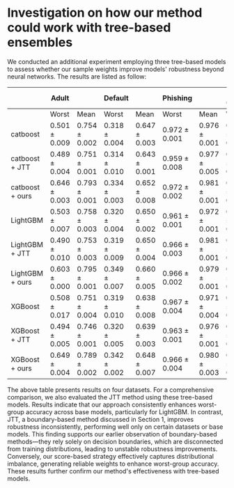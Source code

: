 # Investigation on how our method could work with tree-based ensembles

We conducted an additional experiment employing three tree-based models to assess whether our sample weights improve models' robustness beyond neural networks. The results are listed as follow:

|                 | Adult         |               | Default       |               | Phishing      |               | Taxi (NYC)    |               |
| --------------- | ------------- | ------------- | ------------- | ------------- | ------------- | ------------- | ------------- | ------------- |
|                 | Worst         | Mean          | Worst         | Mean          | Worst         | Mean          | Worst         | Mean          |
| catboost        | 0.501 ± 0.009 | 0.754 ± 0.002 | 0.318 ± 0.004 | 0.647 ± 0.003 | 0.972 ± 0.001 | 0.976 ± 0.001 | 0.670 ± 0.002 | 0.813 ± 0.004 |
| catboost + JTT  | 0.489 ± 0.004 | 0.751 ± 0.001 | 0.314 ± 0.010 | 0.643 ± 0.001 | 0.959 ± 0.008 | 0.977 ± 0.005 | 0.673 ± 0.010 | 0.815 ± 0.007 |
| catboost + ours | 0.646 ± 0.003 | 0.793 ± 0.001 | 0.334 ± 0.003 | 0.652 ± 0.008 | 0.972 ± 0.002 | 0.981 ± 0.001 | 0.676 ± 0.010 | 0.812 ± 0.006 |
| LightGBM        | 0.503 ± 0.007 | 0.758 ± 0.003 | 0.320 ± 0.004 | 0.650 ± 0.002 | 0.961 ± 0.001 | 0.972 ± 0.001 | 0.684 ± 0.010 | 0.817 ± 0.003 |
| LightGBM + JTT  | 0.490 ± 0.010 | 0.753 ± 0.003 | 0.319 ± 0.009 | 0.650 ± 0.004 | 0.966 ± 0.003 | 0.981 ± 0.001 | 0.686 ± 0.016 | 0.819 ± 0.005 |
| LightGBM + ours | 0.603 ± 0.000 | 0.795 ± 0.001 | 0.349 ± 0.007 | 0.660 ± 0.005 | 0.966 ± 0.002 | 0.979 ± 0.001 | 0.698 ± 0.007 | 0.824 ± 0.008 |
| XGBoost         | 0.508 ± 0.017 | 0.751 ± 0.004 | 0.319 ± 0.010 | 0.638 ± 0.008 | 0.967 ± 0.004 | 0.971 ± 0.004 | 0.693 ± 0.031 | 0.817 ± 0.012 |
| XGBoost + JTT   | 0.494 ± 0.005 | 0.746 ± 0.001 | 0.320 ± 0.005 | 0.639 ± 0.003 | 0.963 ± 0.001 | 0.976 ± 0.001 | 0.693 ± 0.015 | 0.813 ± 0.002 |
| XGBoost + ours  | 0.649 ± 0.004 | 0.789 ± 0.002 | 0.342 ± 0.002 | 0.648 ± 0.007 | 0.966 ± 0.004 | 0.980 ± 0.003 | 0.691 ± 0.017 | 0.815 ± 0.005 |

The above table presents results on four datasets. For a comprehensive comparison, we also evaluated the JTT method using these tree-based models. Results indicate that our approach consistently enhances worst-group accuracy across base models, particularly for LightGBM. In contrast, JTT, a boundary-based method discussed in Section 1, improves robustness inconsistently, performing well only on certain datasets or base models. This finding supports our earlier observation of boundary-based methods—they rely solely on decision boundaries, which are disconnected from training distributions, leading to unstable robustness improvements. Conversely, our score-based strategy effectively captures distributional imbalance, generating reliable weights to enhance worst-group accuracy. These results further confirm our method's effectiveness with tree-based models.
